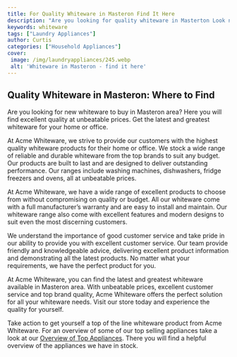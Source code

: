 ```yaml
---
title: For Quality Whiteware in Masteron Find It Here
description: "Are you looking for quality whiteware in Masterton Look no further - find it here for great value and unbeatable selection"
keywords: whiteware
tags: ["Laundry Appliances"]
author: Curtis
categories: ["Household Appliances"]
cover: 
 image: /img/laundryappliances/245.webp
 alt: 'Whiteware in Masteron - find it here'
---
```

## Quality Whiteware in Masteron: Where to Find 
Are you looking for new whiteware to buy in Masteron area? Here you will find excellent quality at unbeatable prices. Get the latest and greatest whiteware for your home or office. 

At Acme Whiteware, we strive to provide our customers with the highest quality whiteware products for their home or office. We stock a wide range of reliable and durable whiteware from the top brands to suit any budget. Our products are built to last and are designed to deliver outstanding performance. Our ranges include washing machines, dishwashers, fridge freezers and ovens, all at unbeatable prices. 

At Acme Whiteware, we have a wide range of excellent products to choose from without compromising on quality or budget. All our whiteware come with a full manufacturer’s warranty and are easy to install and maintain. Our whiteware range also come with excellent features and modern designs to suit even the most discerning customers. 

We understand the importance of good customer service and take pride in our ability to provide you with excellent customer service. Our team provide friendly and knowledgeable advice, delivering excellent product information and demonstrating all the latest products. No matter what your requirements, we have the perfect product for you. 

At Acme Whiteware, you can find the latest and greatest whiteware available in Masteron area. With unbeatable prices, excellent customer service and top brand quality, Acme Whiteware offers the perfect solution for all your whiteware needs. Visit our store today and experience the quality for yourself. 

Take action to get yourself a top of the line whiteware product from Acme Whiteware. For an overview of some of our top selling appliances take a look at our [Overview of Top Appliances](./pages/appliance-overview). There you will find a helpful overview of the appliances we have in stock.
